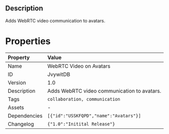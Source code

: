 <h2>Description</h2><p>Adds WebRTC video communication to avatars.</p>

# Properties

| Property | Value |
| :--- | :--- |
| Name | WebRTC Video on Avatars |
| ID | JvywitDB |
| Version | 1.0 |
| Description | Adds WebRTC video communication to avatars. |
| Tags | `collaboration, communication` |
| Assets | - |
| Dependencies | `[{"id":"USSKFQPD","name":"Avatars"}]` |
| Changelog | `{"1.0":"Initital Release"}` |